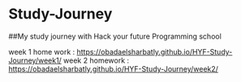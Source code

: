 # Study-Journey
##My study journey with Hack your future Programming school

week 1 home work : https://obadaelsharbatly.github.io/HYF-Study-Journey/week1/
week 2 homework : https://obadaelsharbatly.github.io/HYF-Study-Journey/week2/
